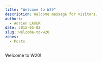 ```yaml
---
title: "Welcome to W20"
description: Welcome message for visitors.
authors:
  - Adrien LAUER
date: 2015-05-02
slug: welcome-to-w20
zones:
  - Posts
---
```


Welcome to W20!
